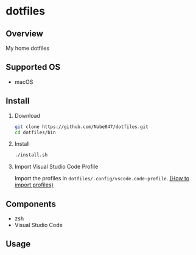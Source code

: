 # dotfiles

## Overview

My home dotfiles

## Supported OS

- macOS

## Install

1. Download

   ```bash
   git clone https://github.com/Nabe847/dotfiles.git
   cd dotfiles/bin
   ```

1. Install

   ```bash
   ./install.sh
   ```

1. Import Visual Studio Code Profile

   Import the profiles in `dotfiles/.config/vscode.code-profile`.
   [(How to import profiles)](https://code.visualstudio.com/docs/editor/profiles#_import)

## Components

- zsh
- Visual Studio Code

## Usage
